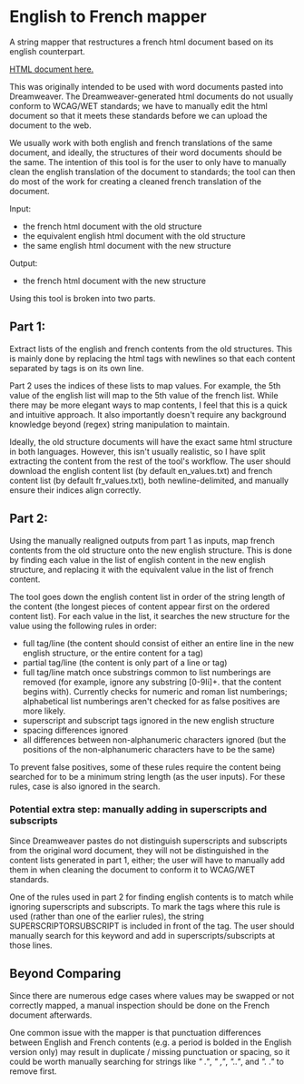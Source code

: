# English to French mapper
A string mapper that restructures a french html document based on its english counterpart.

[HTML document here.](entofr.html)

This was originally intended to be used with word documents pasted into Dreamweaver. The Dreamweaver-generated html documents do not usually conform to WCAG/WET standards; we have to manually edit the html document so that it meets these standards before we can upload the document to the web.

We usually work with both english and french translations of the same document, and ideally, the structures of their word documents should be the same. The intention of this tool is for the user to only have to manually clean the english translation of the document to standards; the tool can then do most of the work for creating a cleaned french translation of the document.

Input:
- the french html document with the old structure
- the equivalent english html document with the old structure
- the same english html document with the new structure

Output:
- the french html document with the new structure

Using this tool is broken into two parts.

## Part 1:
Extract lists of the english and french contents from the old structures. This is mainly done by replacing the html tags with newlines so that each content separated by tags is on its own line.

Part 2 uses the indices of these lists to map values. For example, the 5th value of the english list will map to the 5th value of the french list. While there may be more elegant ways to map contents, I feel that this is a quick and intuitive approach. It also importantly doesn't require any background knowledge beyond (regex) string manipulation to maintain.

Ideally, the old structure documents will have the exact same html structure in both languages. However, this isn't usually realistic, so I have split extracting the content from the rest of the tool's workflow. The user should download the english content list (by default en_values.txt) and french content list (by default fr_values.txt), both newline-delimited, and manually ensure their indices align correctly.

## Part 2:
Using the manually realigned outputs from part 1 as inputs, map french contents from the old structure onto the new english structure. This is done by finding each value in the list of english content in the new english structure, and replacing it with the equivalent value in the list of french content.

The tool goes down the english content list in order of the string length of the content (the longest pieces of content appear first on the ordered content list). For each value in the list, it searches the new structure for the value using the following rules in order:
- full tag/line (the content should consist of either an entire line in the new english structure, or the entire content for a tag)
- partial tag/line (the content is only part of a line or tag)
- full tag/line match once substrings common to list numberings are removed (for example, ignore any substring [0-9Ii]+\. that the content begins with). Currently checks for numeric and roman list numberings; alphabetical list numberings aren't checked for as false positives are more likely.
- superscript and subscript tags ignored in the new english structure
- spacing differences ignored
- all differences between non-alphanumeric characters ignored (but the positions of the non-alphanumeric characters have to be the same)

To prevent false positives, some of these rules require the content being searched for to be a minimum string length (as the user inputs). For these rules, case is also ignored in the search.

### Potential extra step: manually adding in superscripts and subscripts
Since Dreamweaver pastes do not distinguish superscripts and subscripts from the original word document, they will not be distinguished in the content lists generated in part 1, either; the user will have to manually add them in when cleaning the document to conform it to WCAG/WET standards.

One of the rules used in part 2 for finding english contents is to match while ignoring superscripts and subscripts. To mark the tags where this rule is used (rather than one of the earlier rules), the string SUPERSCRIPTORSUBSCRIPT is included in front of the tag. The user should manually search for this keyword and add in superscripts/subscripts at those lines.

## Beyond Comparing

Since there are numerous edge cases where values may be swapped or not correctly mapped, a manual inspection should be done on the French document afterwards. 

One common issue with the mapper is that punctuation differences between English and French contents (e.g. a period is bolded in the English version only) may result in duplicate / missing punctuation or spacing, so it could be worth manually searching for strings like *" ."*, *" ,"*, *".."*, and *". ."* to remove first.